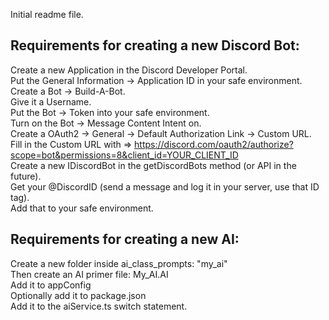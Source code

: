 Initial readme file.

## Requirements for creating a new Discord Bot:  
Create a new Application in the Discord Developer Portal.  
Put the General Information -> Application ID in your safe environment.  
Create a Bot -> Build-A-Bot.  
Give it a Username.  
Put the Bot -> Token into your safe environment.  
Turn on the Bot -> Message Content Intent on.  
Create a OAuth2 -> General -> Default Authorization Link -> Custom URL.  
Fill in the Custom URL with => https://discord.com/oauth2/authorize?scope=bot&permissions=8&client_id=YOUR_CLIENT_ID  
Create a new IDiscordBot in the getDiscordBots method (or API in the future).  
Get your @DiscordID (send a message and log it in your server, use that ID tag).  
Add that to your safe environment.  

## Requirements for creating a new AI:  
Create a new folder inside ai_class_prompts: "my_ai"  
Then create an AI primer file: My_AI.AI  
Add it to appConfig  
Optionally add it to package.json  
Add it to the aiService.ts switch statement.